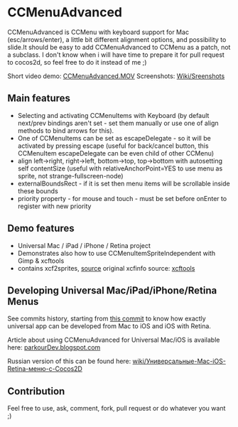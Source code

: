 CCMenuAdvanced 
==================

CCMenuAdvanced is CCMenu with keyboard support for Mac (esc/arrows/enter), a little bit different alignment options,
and possibility to slide.It should be easy to add CCMenuAdvanced to CCMenu as a patch, not a subclass.
I don't know when i will have time to prepare it for pull request to cocos2d, so feel free to do it instead of me ;)

Short video demo: [CCMenuAdvanced.MOV](http://dl.getdropbox.com/u/1765875/CCMenuAdvanced.MOV "CCMenuAdvanced video demo")
Screenshots: [Wiki/Sreenshots](https://github.com/psineur/CCMenuAdvanced/wiki/Screenshots "Screenshots" )


Main features
-------------
* Selecting and activating CCMenuItems with Keyboard 
(by default next/prev bindings aren't set - set them manually or use one of align methods to bind arrows for this).
* One of CCMenuItems can be set as escapeDelegate - so it will be activated by pressing escape (useful for back/cancel button, this CCMenuItem escapeDelegate can be even child of other CCMenu)
* align left->right, right->left, bottom->top, top->bottom with autosetting self contentSize (useful with relativeAnchorPoint=YES to use menu as sprite, not strange-fullscreen-node)
* externalBoundsRect - if it is set then menu items will be scrollable inside these bounds
* priority property - for mouse and touch - must be set before onEnter to register with new priority

Demo features
-------------
* Universal Mac / iPad / iPhone / Retina project
* Demonstrates also how to use CCMenuItemSpriteIndependent with Gimp & xcftools
* contains xcf2sprites, [source](https://gist.github.com/886100 "xcf2sprites source")  original xcfinfo source: [xcftools](http://henning.makholm.net/software "Henning Makholm.net xcftools")

Developing Universal Mac/iPad/iPhone/Retina Menus
--------------------------------------------------
See commits history, starting from [this commit](https://github.com/psineur/CCMenuAdvanced/commit/6440ee09a59c40706c35780eda04812d4034b3e3 "commit") to know how exactly universal app can be developed from Mac to iOS and iOS with Retina.

Article about using CCMenuAdvanced for Universal Mac/iOS is available here: [parkourDev.blogspot.com](http://parkourdev.blogspot.com/2011/04/universal-macios-menus-with-cocos2d.html "Blogpost")

Russian version of this can be found here: [wiki/Универсальные-Mac-iOS-Retina-меню-с-Cocos2D](https://github.com/psineur/CCMenuAdvanced/wiki/Универсальные-Mac-iOS-Retina-меню-с-Cocos2D "Screenshots" )


Contribution
--------------
Feel free to use, ask, comment, fork, pull request or do whatever you want ;)

 